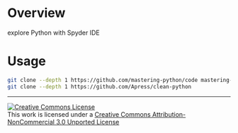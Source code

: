 # Overview

explore Python with Spyder IDE

# Usage

```bash
git clone --depth 1 https://github.com/mastering-python/code mastering-python
git clone --depth 1 https://github.com/Apress/clean-python
```



-----------------------

[![Creative Commons License](https://i.creativecommons.org/l/by-nc/3.0/88x31.png)](http://creativecommons.org/licenses/by-nc/3.0/)  
This work is licensed under a [Creative Commons Attribution-NonCommercial 3.0 Unported License](http://creativecommons.org/licenses/by-nc/3.0/)
